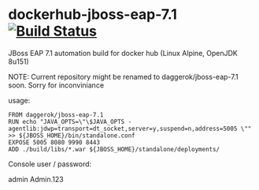 # dockerhub-jboss-eap-7.1 [![Build Status](https://travis-ci.org/daggerok/dockerhub-jboss-eap-7.1.svg?branch=master)](https://travis-ci.org/daggerok/dockerhub-jboss-eap-7.1)
JBoss EAP 7.1 automation build for docker hub (Linux Alpine, OpenJDK 8u151)

NOTE: Current repository might be renamed to daggerok/jboss-eap-7.1 soon. Sorry for inconviniance

usage:

```docker
FROM daggerok/jboss-eap-7.1
RUN echo "JAVA_OPTS=\"\$JAVA_OPTS -agentlib:jdwp=transport=dt_socket,server=y,suspend=n,address=5005 \"" >> ${JBOSS_HOME}/bin/standalone.conf
EXPOSE 5005 8080 9990 8443
ADD ./build/libs/*.war ${JBOSS_HOME}/standalone/deployments/
```

Console user / password:

admin
Admin.123
